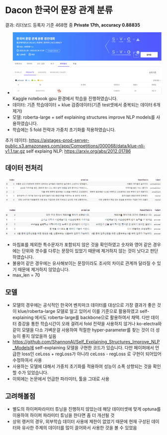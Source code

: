 # Dacon 한국어 문장 관계 분류

결과: 리더보드 등록자 기준 468명 중 **Private 17th, accuracy 0.88835**



- ![nli3](README.assets/nli3.PNG)Kaggle notebook gpu 환경에서 학습을 진행하였습니다.
- 데이터: 기존 학습데이터 + klue 검증데이터(기존 test셋에서 중복되는 데이터 6개 제거)
- 모델: roberta-large + self explaining structures improve NLP models를 사용하였습니다.
- 학습에는 5 fold 전략과 가중치 초기화를 적용하였습니다.



추가 데이터: https://aistages-prod-server-public.s3.amazonaws.com/app/Competitions/000068/data/klue-nli-v1.1.tar.gz
self explaing NLP: https://arxiv.org/abs/2012.01786



## 데이터 전처리

![nli](README.assets/nli.png)



![nli2](README.assets/nli2.png)

- 마침표를 제외한 특수문자가 포함되지 않은 것을 확인하였고 숫자와 영어 같은 경우에는 단위와 갯수를 다루는 문장이 있었기 때문에 제거하지 않는 것이 낫다고 판단하였습니다.
- 불용어 같은 경우에는 유사해보이는 문장이라도 조사의 차이로 관계까 달라질 수 있기 때문에 제거하지 않았습니다.
- max_len = 70



## 모델

- 모델의 경우에는 공식적인 한국어 벤치마크 데이터를 대상으로 가장 결과가 좋은 것이 klue/roberta-large 모델로 알고 있어서 이를 기준으로 활용하였고 self-explaining 에서도 roberta-large를 backbone으로 활용하여서 채택. 다만 데이터 증강을 통한 학습시간이 오래 걸려서 fold 전략을 사용하지 않거나 ko-electra와 같이 모델을 다소 가벼운걸 사용하여 적절한 hyper-parameter를 찾는 것이 더 성능이 좋지 않았을까 싶음
- https://github.com/ShannonAI/Self_Explaining_Structures_Improve_NLP_Models에 self-explaining 모델을 구현한 코드가 있습니다. 다만 페이퍼에서 언급한 loss인 ceLoss + regLoss가 아니라 ceLoss - regLoss 로 구현이 되어있어 수정하여서 사용
- 사용하는 모델에 대해서 가중치 초기화를 적용하여 성능이 소폭 상향되는 것을 확인할 수가 있었습니다.
- 이외에는 논문에서 언급한 파라미터, 툴을 그대로 사용



## 고려해볼점

- 별도의 하이퍼파라미터 튜닝을 진행하지 않았는데 해당 데이터셋에 맞게 optuna를 이용하여  하이퍼 파라미터 튜닝을 한다면 좀 더 개선될 것
- 상위 랭커의 경우, 외부학습 데이터 사용에 제한이 없었기 때문에 현재 구성된 데이터와 유사한 주제의 데이터를 많이 끌어와서 사용한 것을 볼 수 있었음



